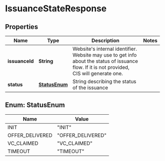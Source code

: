 # IssuanceStateResponse

## Properties

| Name           | Type                          | Description                                                                                                                                     | Notes |
| -------------- | ----------------------------- | ----------------------------------------------------------------------------------------------------------------------------------------------- | ----- |
| **issuanceId** | **String**                    | Website&#39;s internal identifier. Website may use to get info about the status of issuance flow. If it is not provided, CIS will generate one. |       |
| **status**     | [**StatusEnum**](#StatusEnum) | String describing the status of the issuance                                                                                                    |       |

## Enum: StatusEnum

| Name            | Value                       |
| --------------- | --------------------------- |
| INIT            | &quot;INIT&quot;            |
| OFFER_DELIVERED | &quot;OFFER_DELIVERED&quot; |
| VC_CLAIMED      | &quot;VC_CLAIMED&quot;      |
| TIMEOUT         | &quot;TIMEOUT&quot;         |

